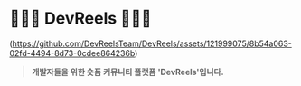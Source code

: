 # 👨🏻‍💻 DevReels 👨🏻‍💻
(https://github.com/DevReelsTeam/DevReels/assets/121999075/8b54a063-02fd-4494-8d73-0cdee864236b)
> **개발자들을 위한 숏폼 커뮤니티 플랫폼 'DevReels'입니다.**
